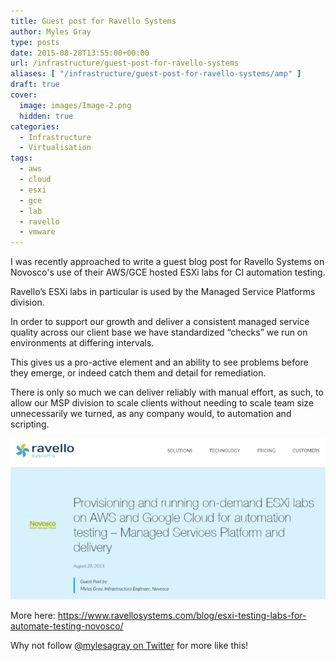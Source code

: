 ```yaml
---
title: Guest post for Ravello Systems
author: Myles Gray
type: posts
date: 2015-08-28T13:55:00+00:00
url: /infrastructure/guest-post-for-ravello-systems
aliases: [ "/infrastructure/guest-post-for-ravello-systems/amp" ]
draft: true
cover:
  image: images/Image-2.png
  hidden: true
categories:
  - Infrastructure
  - Virtualisation
tags:
  - aws
  - cloud
  - esxi
  - gce
  - lab
  - ravello
  - vmware
---
```


I was recently approached to write a guest blog post for Ravello Systems on Novosco's use of their AWS/GCE hosted ESXi labs for CI automation testing.

Ravello’s ESXi labs in particular is used by the Managed Service Platforms division.

In order to support our growth and deliver a consistent managed service quality across our client base we have standardized “checks” we run on environments at differing intervals.

This gives us a pro-active element and an ability to see problems before they emerge, or indeed catch them and detail for remediation.

There is only so much we can deliver reliably with manual effort, as such, to allow our MSP division to scale clients without needing to scale team size unnecessarily we turned, as any company would, to automation and scripting.

![Ravello guest blog][1]

More here: <https://www.ravellosystems.com/blog/esxi-testing-labs-for-automate-testing-novosco/>

Why not follow [@mylesagray on Twitter][2] for more like this!

 [1]: images/Image-2.png
 [2]: https://twitter.com/mylesagray